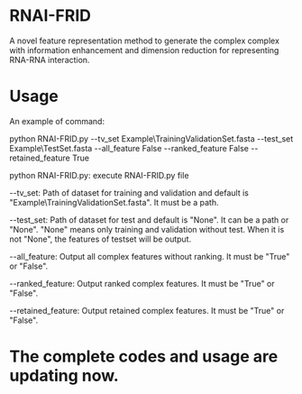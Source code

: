 # RNAI-FRID
A novel feature representation method to generate the complex complex with information enhancement and dimension reduction for representing RNA-RNA interaction.

# Usage
An example of command:

python RNAI-FRID.py --tv_set Example\TrainingValidationSet.fasta --test_set Example\TestSet.fasta --all_feature False --ranked_feature False --retained_feature True

python RNAI-FRID.py: execute RNAI-FRID.py file

--tv_set: Path of dataset for training and validation and default is "Example\TrainingValidationSet.fasta". It must be a path.

--test_set: Path of dataset for test and default is "None". It can be a path or "None". "None" means only training and validation without test. When it is not "None", the features of testset will be output.

--all_feature: Output all complex features without ranking. It must be "True" or "False".

--ranked_feature: Output ranked complex features. It must be "True" or "False".

--retained_feature: Output retained complex features. It must be "True" or "False".

# The complete codes and usage are updating now.
